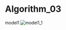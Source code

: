 # Algorithm_03
model1
![model1_1](https://user-images.githubusercontent.com/66259324/83492287-0453e480-a4ee-11ea-870f-3006a8010ed4.JPG)
